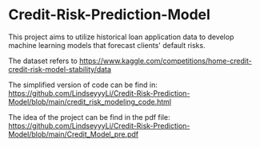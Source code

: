 # Credit-Risk-Prediction-Model

This project aims to utilize historical loan application data to develop machine learning models that forecast clients' default risks.

The dataset refers to https://www.kaggle.com/competitions/home-credit-credit-risk-model-stability/data

The simplified version of code can be find in: https://github.com/LindseyyyLi/Credit-Risk-Prediction-Model/blob/main/credit_risk_modeling_code.html

The idea of the project can be find in the pdf file: https://github.com/LindseyyyLi/Credit-Risk-Prediction-Model/blob/main/Credit_Model_pre.pdf

